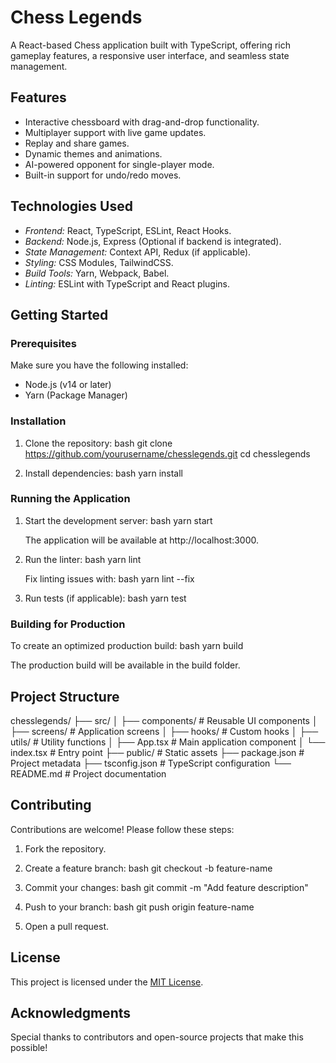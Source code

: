 # Chess Legends

A React-based Chess application built with TypeScript, offering rich gameplay features, a responsive user interface, and seamless state management.

## Features

- Interactive chessboard with drag-and-drop functionality.
- Multiplayer support with live game updates.
- Replay and share games.
- Dynamic themes and animations.
- AI-powered opponent for single-player mode.
- Built-in support for undo/redo moves.

## Technologies Used

- *Frontend:* React, TypeScript, ESLint, React Hooks.
- *Backend:* Node.js, Express (Optional if backend is integrated).
- *State Management:* Context API, Redux (if applicable).
- *Styling:* CSS Modules, TailwindCSS.
- *Build Tools:* Yarn, Webpack, Babel.
- *Linting:* ESLint with TypeScript and React plugins.

## Getting Started

### Prerequisites

Make sure you have the following installed:
- Node.js (v14 or later)
- Yarn (Package Manager)

### Installation

1. Clone the repository:
   bash
   git clone https://github.com/yourusername/chesslegends.git
   cd chesslegends
   

2. Install dependencies:
   bash
   yarn install
   

### Running the Application

1. Start the development server:
   bash
   yarn start
   
   The application will be available at http://localhost:3000.

2. Run the linter:
   bash
   yarn lint
   
   Fix linting issues with:
   bash
   yarn lint --fix
   

3. Run tests (if applicable):
   bash
   yarn test
   

### Building for Production

To create an optimized production build:
bash
yarn build


The production build will be available in the build folder.

## Project Structure


chesslegends/
├── src/
│   ├── components/   # Reusable UI components
│   ├── screens/      # Application screens
│   ├── hooks/        # Custom hooks
│   ├── utils/        # Utility functions
│   ├── App.tsx       # Main application component
│   └── index.tsx     # Entry point
├── public/           # Static assets
├── package.json      # Project metadata
├── tsconfig.json     # TypeScript configuration
└── README.md         # Project documentation


## Contributing

Contributions are welcome! Please follow these steps:

1. Fork the repository.
2. Create a feature branch:
   bash
   git checkout -b feature-name
   
3. Commit your changes:
   bash
   git commit -m "Add feature description"
   
4. Push to your branch:
   bash
   git push origin feature-name
   
5. Open a pull request.

## License

This project is licensed under the [MIT License](LICENSE).

## Acknowledgments

Special thanks to contributors and open-source projects that make this possible!
